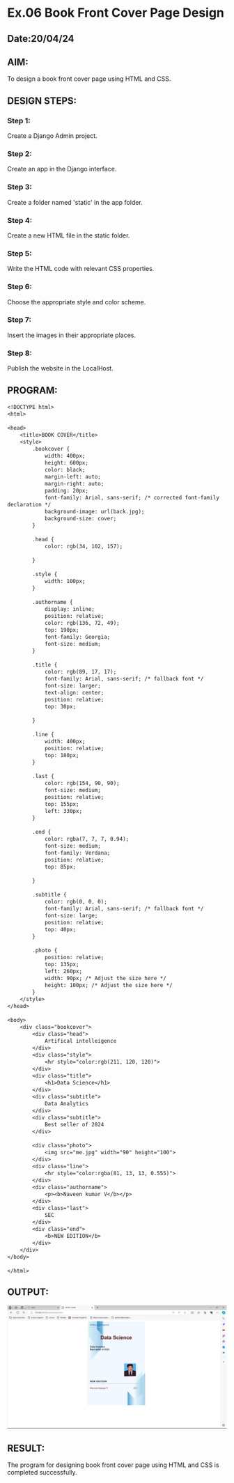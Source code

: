 # Ex.06 Book Front Cover Page Design
## Date:20/04/24

## AIM:
To design a book front cover page using HTML and CSS.

## DESIGN STEPS:

### Step 1:
Create a Django Admin project.

### Step 2:
Create an app in the Django interface.

### Step 3:
Create a folder named 'static' in the app folder.

### Step 4:
Create a new HTML file in the static folder.

### Step 5:
Write the HTML code with relevant CSS properties.

### Step 6:
Choose the appropriate style and color scheme.

### Step 7:
Insert the images in their appropriate places.

### Step 8:
Publish the website in the LocalHost.

## PROGRAM:
```
<!DOCTYPE html>
<html>

<head>
    <title>BOOK COVER</title>
    <style>
        .bookcover {
            width: 400px;
            height: 600px;
            color: black;
            margin-left: auto;
            margin-right: auto;
            padding: 20px;
            font-family: Arial, sans-serif; /* corrected font-family declaration */
            background-image: url(back.jpg);
            background-size: cover;
        }

        .head {
            color: rgb(34, 102, 157);

        }

        .style {
            width: 100px;
        }

        .authorname {
            display: inline;
            position: relative;
            color: rgb(136, 72, 49);
            top: 190px;
            font-family: Georgia;
            font-size: medium;
        }

        .title {
            color: rgb(89, 17, 17);
            font-family: Arial, sans-serif; /* fallback font */
            font-size: larger;
            text-align: center;
            position: relative;
            top: 30px;

        }

        .line {
            width: 400px;
            position: relative;
            top: 180px;
        }

        .last {
            color: rgb(154, 90, 90);
            font-size: medium;
            position: relative;
            top: 155px;
            left: 330px;
        }

        .end {
            color: rgba(7, 7, 7, 0.94);
            font-size: medium;
            font-family: Verdana;
            position: relative;
            top: 85px;

        }

        .subtitle {
            color: rgb(0, 0, 0);
            font-family: Arial, sans-serif; /* fallback font */
            font-size: large;
            position: relative;
            top: 40px;
        }

        .photo {
            position: relative;
            top: 135px;
            left: 260px;
            width: 90px; /* Adjust the size here */
            height: 100px; /* Adjust the size here */
        }
    </style>
</head>

<body>
    <div class="bookcover">
        <div class="head">
            Artifical intelleigence
        </div>
        <div class="style">
            <hr style="color:rgb(211, 120, 120)">
        </div>
        <div class="title">
            <h1>Data Science</h1>
        </div>
        <div class="subtitle">
            Data Analytics
        </div>
        <div class="subtitle">
            Best seller of 2024
        </div>

        <div class="photo">
            <img src="me.jpg" width="90" height="100">
        </div>
        <div class="line">
            <hr style="color:rgba(81, 13, 13, 0.555)">
        </div>
        <div class="authorname">
            <p><b>Naveen kumar V</b></p>
        </div>
        <div class="last">
            SEC
        </div>
        <div class="end">
            <b>NEW EDITION</b>
        </div>
    </div>
</body>

</html>
```

## OUTPUT:
![alt text](back.png)

## RESULT:
The program for designing book front cover page using HTML and CSS is completed successfully.
